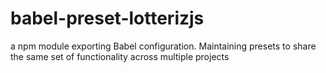 # babel-preset-lotterizjs
a npm module exporting Babel configuration. Maintaining presets to share the same set of functionality across multiple projects
